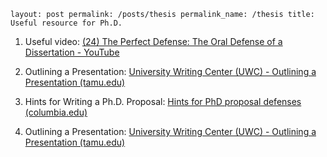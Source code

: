`layout: post
permalink: /posts/thesis
permalink_name: /thesis
title: Useful resource for Ph.D.`

1. Useful video: [(24) The Perfect Defense: The Oral Defense of a Dissertation - YouTube](https://www.youtube.com/watch?v=edQv9OKvfdU)

2. Outlining a Presentation: [University Writing Center (UWC) - Outlining a Presentation (tamu.edu)](https://writingcenter.tamu.edu/Students/Writing-Speaking-Guides/Alphabetical-List-of-Guides/Brainstorming-Planning/Outlining-a-Presentation)
3. Hints for Writing a Ph.D. Proposal: [Hints for PhD proposal defenses (columbia.edu)](https://www.cs.columbia.edu/~hgs/etc/proposal-hints.html)

4. Outlining a Presentation: [University Writing Center (UWC) - Outlining a Presentation (tamu.edu)](https://writingcenter.tamu.edu/Students/Writing-Speaking-Guides/Alphabetical-List-of-Guides/Brainstorming-Planning/Outlining-a-Presentation)

